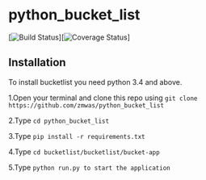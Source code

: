 
# python_bucket_list

[![Build Status](https://travis-ci.org/zmwas/python_bucket_list.svg?branch=setup)][![Coverage Status](https://coveralls.io/repos/github/zmwas/python_bucket_list/badge.svg?branch=setup)]

## Installation
To install bucketlist you need python 3.4 and above.

1.Open your terminal and clone this repo using `git clone https://github.com/zmwas/python_bucket_list`

2.Type `cd python_bucket_list`

3.Type `pip install -r requirements.txt`

4.Type `cd bucketlist/bucketlist/bucket-app`

5.Type `python run.py to start the application`

